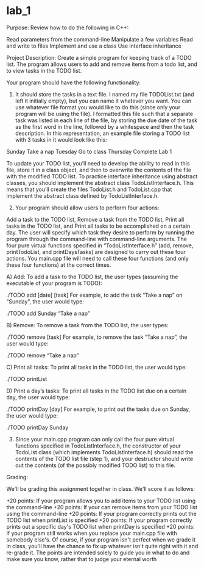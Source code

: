 # lab_1
Purpose: Review how to do the following in C++:

Read parameters from the command-line
Manipulate a few variables
Read and write to files
Implement and use a class
Use interface inheritance
 

Project Description: Create a simple program for keeping track of a TODO list.  The program allows users to add and remove items from a todo list, and to view tasks in the TODO list.

Your program should have the following functionality:

1.  It should store the tasks in a text file. I named my file TODOList.txt (and left it initially empty), but you can name it whatever you want.  You can use whatever file format you would like to do this (since only your program will be using the file).  I formatted this file such that a separate task was listed in each line of the file, by storing the due date of the task as the first word in the line, followed by a whitespace and then the task description. In this representation, an example file storing a TODO list with 3 tasks in it would look like this:

Sunday Take a nap
Tuesday Go to class
Thursday Complete Lab 1

To update your TODO list, you’ll need to develop the ability to read in this file, store it in a class object, and then to overwrite the contents of the file with the modified TODO list.  To practice interface inheritance using abstract classes, you should implement the abstract class TodoListInterface.h.  This means that you’ll create the files TodoList.h and TodoList.cpp that implement the abstract class defined by TodoListInterface.h.

 

2.  Your program should allow users to perform four actions:

Add a task to the TODO list,
Remove a task from the TODO list,
Print all tasks in the TODO list, and 
Print all tasks to be accomplished on a certain day.
The user will specify which task they desire to perform by running the program through the command-line with command-line arguments.  The four pure virtual functions specified in “TodoListInterface.h” (add, remove, printTodoList, and printDaysTasks) are designed to carry out these four actions.  You main.cpp file will need to call these four functions (and only these four functions) at the correct times. 

A) Add: To add a task to the TODO list, the user types (assuming the executable of your program is TODO):

./TODO add [date] [task]
For example, to add the task “Take a nap” on “Sunday”, the user would type:

./TODO add Sunday “Take a nap”
 

B) Remove: To remove a task from the TODO list, the user types:

./TODO remove [task]
For example, to remove the task “Take a nap”, the user would type:

./TODO remove “Take a nap”
 

C) Print all tasks: To print all tasks in the TODO list, the user would type:

./TODO printList
 

D) Print a day’s tasks: To print all tasks in the TODO list due on a certain day, the user would type:

./TODO printDay [day]
For example, to print out the tasks due on Sunday, the user would type:

./TODO printDay Sunday
 

3.  Since your main.cpp program can only call the four pure virtual functions specified in TodoListInterface.h, the constructor of your TodoList class (which implements TodoListInterface.h) should read the contents of the TODO list file (step 1), and your destructor should write out the contents (of the possibly modified TODO list) to this file.

 

Grading:

We'll be grading this assignment together in class.  We'll score it as follows:

+20 points: If your program allows you to add items to your TODO list using the command-line
+20 points: If your can remove items from your TODO list using the command-line
+20 points: If your program correctly prints out the TODO list when printList is specified
+20 points: If your program correctly prints out a specific day's TODO list when printDay is specified
+20 points: If your program still works when you replace your main.cpp file with somebody else's.
Of course, if your program isn't perfect when we grade it in class, you'll have the chance to fix up whatever isn't quite right with it and re-grade it.  The points are intended solely to guide you in what to do and make sure you know, rather that to judge your eternal worth






